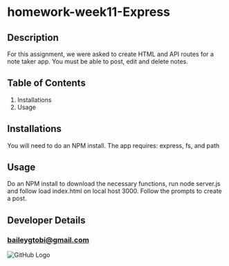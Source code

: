 # homework-week11-Express


## Description

For this assignment, we were asked to create HTML and API routes for a note taker app. You must be able to post, edit and delete notes.

## Table of Contents
1. Installations
2. Usage

## Installations

You will need to do an NPM install. The app requires: express, fs, and path

## Usage

Do an NPM install to download the necessary functions, run node server.js and follow load index.html on local host 3000. Follow the prompts to create a post.

## Developer Details
### baileygtobi@gmail.com
![GitHub Logo](https://avatars3.githubusercontent.com/u/58495589?v=4)
